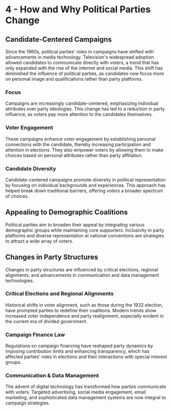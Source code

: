 # 4 - How and Why Political Parties Change

## Candidate-Centered Campaigns
Since the 1960s, political parties' roles in campaigns have shifted with advancements in media technology. Television's widespread adoption allowed candidates to communicate directly with voters, a trend that has only expanded with the rise of the internet and social media. This shift has diminished the influence of political parties, as candidates now focus more on personal image and qualifications rather than party platforms.

### Focus
Campaigns are increasingly candidate-centered, emphasizing individual attributes over party ideologies. This change has led to a reduction in party influence, as voters pay more attention to the candidates themselves.

### Voter Engagement
These campaigns enhance voter engagement by establishing personal connections with the candidate, thereby increasing participation and attention in elections. They also empower voters by allowing them to make choices based on personal attributes rather than party affiliation.

### Candidate Diversity
Candidate-centered campaigns promote diversity in political representation by focusing on individual backgrounds and experiences. This approach has helped break down traditional barriers, offering voters a broader spectrum of choices.

## Appealing to Demographic Coalitions
Political parties aim to broaden their appeal by integrating various demographic groups while maintaining core supporters. Inclusivity in party platforms and diverse representation at national conventions are strategies to attract a wide array of voters.

## Changes in Party Structures
Changes in party structures are influenced by critical elections, regional alignments, and advancements in communication and data management technologies.

### Critical Elections and Regional Alignments
Historical shifts in voter alignment, such as those during the 1932 election, have prompted parties to redefine their coalitions. Modern trends show increased voter independence and party realignment, especially evident in the current era of divided government.

### Campaign Finance Law
Regulations on campaign financing have reshaped party dynamics by imposing contribution limits and enhancing transparency, which has affected parties' roles in elections and their interactions with special interest groups.

### Communication & Data Management
The advent of digital technology has transformed how parties communicate with voters. Targeted advertising, social media engagement, email marketing, and sophisticated data management systems are now integral to campaign strategies.
